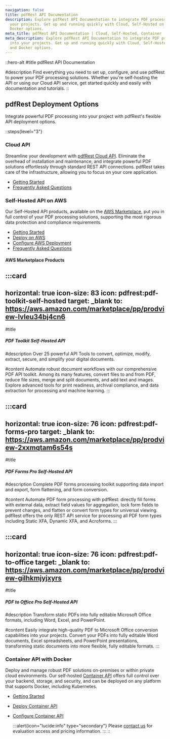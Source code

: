 ```yaml
---
navigation: false
title: pdfRest API Documentation
description: Explore pdfRest API Documentation to integrate PDF processing into
  your projects. Get up and running quickly with Cloud, Self-Hosted on AWS, and
  Docker options.
meta_title: pdfRest API Documentation | Cloud, Self-Hosted, Container
meta_description: Explore pdfRest API Documentation to integrate PDF processing
  into your projects. Get up and running quickly with Cloud, Self-Hosted on AWS,
  and Docker options.
---
```


::hero-alt
#title
pdfRest API Documentation

#description
Find everything you need to set up, configure, and use pdfRest to power your PDF processing solutions. Whether you're self-hosting the API or using our Cloud API service, get started quickly and easily with documentation and tutorials.
::

## pdfRest Deployment Options

Integrate powerful PDF processing into your project with pdfRest's flexible API deployment options.

::steps{level="3"}
### Cloud API

Streamline your development with [pdfRest Cloud API](https://pdfrest.com/products/cloud-api/). Eliminate the overhead of installation and maintenance, and integrate powerful PDF solutions effortlessly through standard REST API connections. pdfRest takes care of the infrastructure, allowing you to focus on your core application.

- [Getting Started](https://docs.pdfrest.com/cloud-api/getting-started/)
- [Frequently Asked Questions](https://docs.pdfrest.com/cloud-api/frequently-asked-questions/)

### Self-Hosted API on AWS

Our Self-Hosted API products, available on the [AWS Marketplace](https://aws.amazon.com/marketplace/search/results?searchTerms=pdfrest), put you in full control of your PDF processing solutions, supporting the most rigorous data protection and compliance requirements.

- [Getting Started](https://docs.pdfrest.com/self-hosted-api-on-aws/getting-started/)
- [Deploy on AWS](https://docs.pdfrest.com/self-hosted-api-on-aws/deploy-on-aws/)
- [Configure AWS Deployment](https://docs.pdfrest.com/self-hosted-api-on-aws/configure-aws-deployment/)
- [Frequently Asked Questions](https://docs.pdfrest.com/self-hosted-api-on-aws/faq/)

#### AWS Marketplace Products

  :::card
  ---
  horizontal: true
  icon-size: 83
  icon: pdfrest:pdf-toolkit-self-hosted
  target: _blank
  to: https://aws.amazon.com/marketplace/pp/prodview-lvleu34bj4cn6
  ---
  #title
  ##### PDF Toolkit Self-Hosted API
  
  #description
  Over 25 powerful API Tools to convert, optimize, modify, extract, secure, and simplify your digital documents.
  
  #content
  Automate robust document workflows with our comprehensive PDF API toolkit. Among its many features, convert files to and from PDF, reduce file sizes, merge and split documents, and add text and images. Explore advanced tools for print readiness, archival compliance, and data extraction for processing and machine learning.
  :::

  :::card
  ---
  horizontal: true
  icon-size: 76
  icon: pdfrest:pdf-forms-pro
  target: _blank
  to: https://aws.amazon.com/marketplace/pp/prodview-2xxmqtam6s54s
  ---
  #title
  ##### PDF Forms Pro Self-Hosted API
  
  #description
  Complete PDF forms processing toolkit supporting data import and export, form flattening, and form conversion.
  
  #content
  Automate PDF form processing with pdfRest: directly fill forms with external data, extract field values for aggregation, lock form fields to prevent changes, and flatten or convert form types for universal viewing. pdfRest offers the only REST API service for processing all PDF form types including Static XFA, Dynamic XFA, and Acroforms.
  :::

  :::card
  ---
  horizontal: true
  icon-size: 76
  icon: pdfrest:pdf-to-office
  target: _blank
  to: https://aws.amazon.com/marketplace/pp/prodview-gilhkmjyjxyrs
  ---
  #title
  ##### PDF to Office Pro Self-Hosted API
  
  #description
  Transform static PDFs into fully editable Microsoft Office formats, including Word, Excel, and PowerPoint.
  
  #content
  Easily integrate high-quality PDF to Microsoft Office conversion capabilities into your projects. Convert your PDFs into fully editable Word documents, Excel spreadsheets, and PowerPoint presentations, transforming static documents into more flexible, fully editable formats.
  :::

### Container API with Docker

Deploy and manage robust PDF solutions on-premises or within private cloud environments. Our self-hosted [Container API](https://pdfrest.com/products/pdf-toolkit-container-api/) offers full control over your backend, storage, and security, and can be deployed on any platform that supports Docker, including Kubernetes.

- [Getting Started](https://docs.pdfrest.com/container-api-with-docker/getting-started/)
- [Deploy Container API](https://docs.pdfrest.com/container-api-with-docker/deploy-container-api/)
- [Configure Container API](https://docs.pdfrest.com/container-api-with-docker/configure-container-api/)

  :::alert{icon="lucide:info" type="secondary"}
  Please [contact us](http://pdfrest.com/support/) for evaluation access and pricing information.
  :::
::
